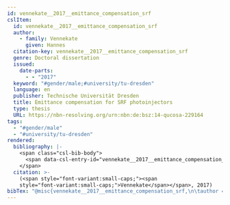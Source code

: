 ```yaml
---
id: vennekate__2017__emittance_compensation_srf
cslItem:
  id: vennekate__2017__emittance_compensation_srf
  author:
    - family: Vennekate
      given: Hannes
  citation-key: vennekate__2017__emittance_compensation_srf
  genre: Doctoral dissertation
  issued:
    date-parts:
      - - "2017"
  keyword: "#gender/male;#university/tu-dresden"
  language: en
  publisher: Technische Universität Dresden
  title: Emittance compensation for SRF photoinjectors
  type: thesis
  URL: https://nbn-resolving.org/urn:nbn:de:bsz:14-qucosa-229164
tags:
  - "#gender/male"
  - "#university/tu-dresden"
rendered:
  bibliography: |-
    <span class="csl-bib-body">
      <span data-csl-entry-id="vennekate__2017__emittance_compensation_srf" class="csl-entry"><span class='author-bib'>Vennekate</span>. <span class='date-bib'>(2017)</span>. <span class='title'><i><b><span style="font-style:normal;">Emittance compensation for SRF photoinjectors</span></b></i></span> [Doctoral dissertation, Technische Universität Dresden]. <span class='URL'><a href='https://nbn-resolving.org/urn:nbn:de:bsz:14-qucosa-229164'>LINK</a></span></span>
    </span>
  citation: >-
    (<span style="font-variant:small-caps;"><span
    style="font-variant:small-caps;">Vennekate</span></span>, 2017)
bibTex: "@misc{vennekate__2017__emittance_compensation_srf,\n\tauthor = {Vennekate, Hannes},\n\tyear = {2017},\n\tschool = {Technische Universit{\\\" a}t Dresden},\n\ttitle = {Emittance compensation for {SRF} photoinjectors},\n\ttype = {Doctoral dissertation},\n\turl = {https://nbn-resolving.org/urn:nbn:de:bsz:14-qucosa-229164},\n}\n\n"
---
```

